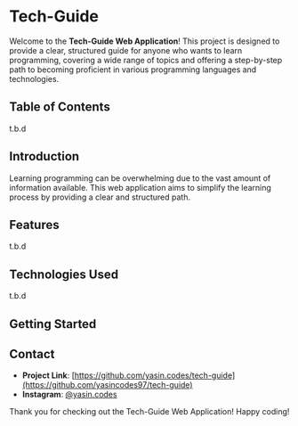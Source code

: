 # Tech-Guide


Welcome to the **Tech-Guide Web Application**! This project is designed to provide a clear, structured guide for anyone who wants to learn programming, covering a wide range of topics and offering a step-by-step path to becoming proficient in various programming languages and technologies.


## Table of Contents
t.b.d 


## Introduction
Learning programming can be overwhelming due to the vast amount of information available. This web application aims to simplify the learning process by providing a clear and structured path.


## Features
t.b.d


## Technologies Used
t.b.d


## Getting Started


## Contact
- **Project Link**: [https://github.com/yasin.codes/tech-guide](https://github.com/yasincodes97/tech-guide)
- **Instagram**: [@yasin.codes](https://www.instagram.com/yasin.codes)


Thank you for checking out the Tech-Guide Web Application!
Happy coding!
